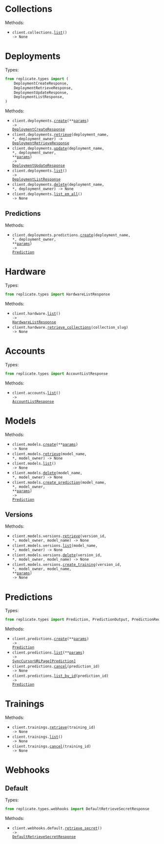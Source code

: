 # Collections

Methods:

- <code title="get /collections">client.collections.<a href="./src/replicate/resources/collections.py">list</a>() -> None</code>

# Deployments

Types:

```python
from replicate.types import (
    DeploymentCreateResponse,
    DeploymentRetrieveResponse,
    DeploymentUpdateResponse,
    DeploymentListResponse,
)
```

Methods:

- <code title="post /deployments">client.deployments.<a href="./src/replicate/resources/deployments/deployments.py">create</a>(\*\*<a href="src/replicate/types/deployment_create_params.py">params</a>) -> <a href="./src/replicate/types/deployment_create_response.py">DeploymentCreateResponse</a></code>
- <code title="get /deployments/{deployment_owner}/{deployment_name}">client.deployments.<a href="./src/replicate/resources/deployments/deployments.py">retrieve</a>(deployment_name, \*, deployment_owner) -> <a href="./src/replicate/types/deployment_retrieve_response.py">DeploymentRetrieveResponse</a></code>
- <code title="patch /deployments/{deployment_owner}/{deployment_name}">client.deployments.<a href="./src/replicate/resources/deployments/deployments.py">update</a>(deployment_name, \*, deployment_owner, \*\*<a href="src/replicate/types/deployment_update_params.py">params</a>) -> <a href="./src/replicate/types/deployment_update_response.py">DeploymentUpdateResponse</a></code>
- <code title="get /deployments">client.deployments.<a href="./src/replicate/resources/deployments/deployments.py">list</a>() -> <a href="./src/replicate/types/deployment_list_response.py">DeploymentListResponse</a></code>
- <code title="delete /deployments/{deployment_owner}/{deployment_name}">client.deployments.<a href="./src/replicate/resources/deployments/deployments.py">delete</a>(deployment_name, \*, deployment_owner) -> None</code>
- <code title="get /collections">client.deployments.<a href="./src/replicate/resources/deployments/deployments.py">list_em_all</a>() -> None</code>

## Predictions

Methods:

- <code title="post /deployments/{deployment_owner}/{deployment_name}/predictions">client.deployments.predictions.<a href="./src/replicate/resources/deployments/predictions.py">create</a>(deployment_name, \*, deployment_owner, \*\*<a href="src/replicate/types/deployments/prediction_create_params.py">params</a>) -> <a href="./src/replicate/types/prediction.py">Prediction</a></code>

# Hardware

Types:

```python
from replicate.types import HardwareListResponse
```

Methods:

- <code title="get /hardware">client.hardware.<a href="./src/replicate/resources/hardware.py">list</a>() -> <a href="./src/replicate/types/hardware_list_response.py">HardwareListResponse</a></code>
- <code title="get /collections/{collection_slug}">client.hardware.<a href="./src/replicate/resources/hardware.py">retrieve_collections</a>(collection_slug) -> None</code>

# Accounts

Types:

```python
from replicate.types import AccountListResponse
```

Methods:

- <code title="get /account">client.accounts.<a href="./src/replicate/resources/accounts.py">list</a>() -> <a href="./src/replicate/types/account_list_response.py">AccountListResponse</a></code>

# Models

Methods:

- <code title="post /models">client.models.<a href="./src/replicate/resources/models/models.py">create</a>(\*\*<a href="src/replicate/types/model_create_params.py">params</a>) -> None</code>
- <code title="get /models/{model_owner}/{model_name}">client.models.<a href="./src/replicate/resources/models/models.py">retrieve</a>(model_name, \*, model_owner) -> None</code>
- <code title="get /models">client.models.<a href="./src/replicate/resources/models/models.py">list</a>() -> None</code>
- <code title="delete /models/{model_owner}/{model_name}">client.models.<a href="./src/replicate/resources/models/models.py">delete</a>(model_name, \*, model_owner) -> None</code>
- <code title="post /models/{model_owner}/{model_name}/predictions">client.models.<a href="./src/replicate/resources/models/models.py">create_prediction</a>(model_name, \*, model_owner, \*\*<a href="src/replicate/types/model_create_prediction_params.py">params</a>) -> <a href="./src/replicate/types/prediction.py">Prediction</a></code>

## Versions

Methods:

- <code title="get /models/{model_owner}/{model_name}/versions/{version_id}">client.models.versions.<a href="./src/replicate/resources/models/versions.py">retrieve</a>(version_id, \*, model_owner, model_name) -> None</code>
- <code title="get /models/{model_owner}/{model_name}/versions">client.models.versions.<a href="./src/replicate/resources/models/versions.py">list</a>(model_name, \*, model_owner) -> None</code>
- <code title="delete /models/{model_owner}/{model_name}/versions/{version_id}">client.models.versions.<a href="./src/replicate/resources/models/versions.py">delete</a>(version_id, \*, model_owner, model_name) -> None</code>
- <code title="post /models/{model_owner}/{model_name}/versions/{version_id}/trainings">client.models.versions.<a href="./src/replicate/resources/models/versions.py">create_training</a>(version_id, \*, model_owner, model_name, \*\*<a href="src/replicate/types/models/version_create_training_params.py">params</a>) -> None</code>

# Predictions

Types:

```python
from replicate.types import Prediction, PredictionOutput, PredictionRequest
```

Methods:

- <code title="post /predictions">client.predictions.<a href="./src/replicate/resources/predictions.py">create</a>(\*\*<a href="src/replicate/types/prediction_create_params.py">params</a>) -> <a href="./src/replicate/types/prediction.py">Prediction</a></code>
- <code title="get /predictions">client.predictions.<a href="./src/replicate/resources/predictions.py">list</a>(\*\*<a href="src/replicate/types/prediction_list_params.py">params</a>) -> <a href="./src/replicate/types/prediction.py">SyncCursorURLPage[Prediction]</a></code>
- <code title="post /predictions/{prediction_id}/cancel">client.predictions.<a href="./src/replicate/resources/predictions.py">cancel</a>(prediction_id) -> None</code>
- <code title="get /predictions/{prediction_id}">client.predictions.<a href="./src/replicate/resources/predictions.py">list_by_id</a>(prediction_id) -> <a href="./src/replicate/types/prediction.py">Prediction</a></code>

# Trainings

Methods:

- <code title="get /trainings/{training_id}">client.trainings.<a href="./src/replicate/resources/trainings.py">retrieve</a>(training_id) -> None</code>
- <code title="get /trainings">client.trainings.<a href="./src/replicate/resources/trainings.py">list</a>() -> None</code>
- <code title="post /trainings/{training_id}/cancel">client.trainings.<a href="./src/replicate/resources/trainings.py">cancel</a>(training_id) -> None</code>

# Webhooks

## Default

Types:

```python
from replicate.types.webhooks import DefaultRetrieveSecretResponse
```

Methods:

- <code title="get /webhooks/default/secret">client.webhooks.default.<a href="./src/replicate/resources/webhooks/default.py">retrieve_secret</a>() -> <a href="./src/replicate/types/webhooks/default_retrieve_secret_response.py">DefaultRetrieveSecretResponse</a></code>
